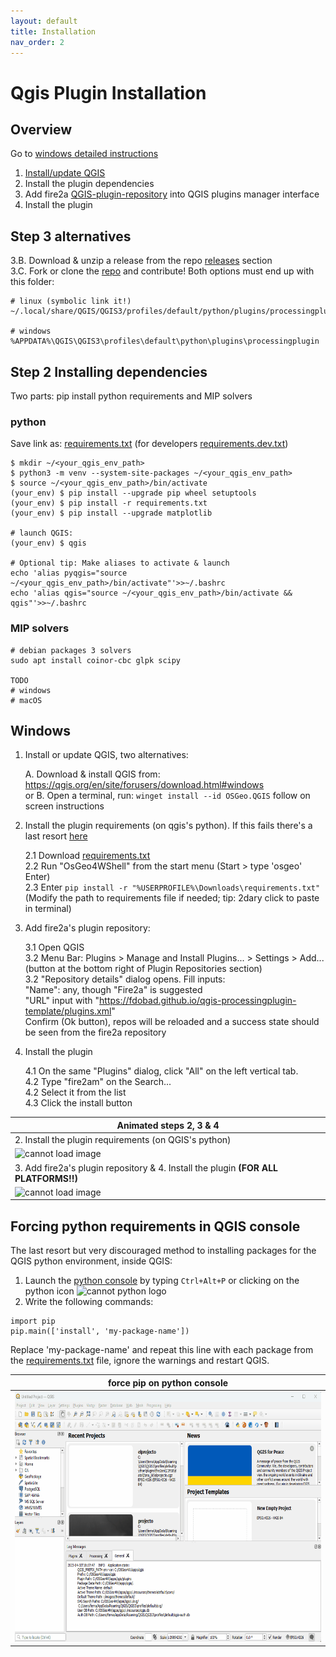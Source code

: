 ```yaml
---
layout: default
title: Installation
nav_order: 2
---
```

# Qgis Plugin Installation

## Overview
Go to [windows detailed instructions](#windows)

1. [Install/update QGIS](https://qgis.org)  
2. Install the plugin dependencies
3. Add fire2a [QGIS-plugin-repository](https://fdobad.github.io/qgis-processingplugin-template/plugins.xml) into QGIS plugins manager interface
4. Install the plugin

## Step 3 alternatives
3.B. Download & unzip a release from the repo [releases](https://github.com/fdobad/qgis-processingplugin-template/releases) section  
3.C. Fork or clone the [repo](https://github.com/fdobad/qgis-processingplugin-template) and contribute!
Both options must end up with this folder:
```
# linux (symbolic link it!)
~/.local/share/QGIS/QGIS3/profiles/default/python/plugins/processingplugin

# windows
%APPDATA%\QGIS\QGIS3\profiles\default\python\plugins\processingplugin
```

## Step 2 Installing dependencies
Two parts: pip install python requirements and MIP solvers  
### python
Save link as: [requirements.txt](https://raw.githubusercontent.com/fdobad/qgis-processingplugin-template/main/requirements.txt) (for developers [requirements.dev.txt](https://github.com/fdobad/qgis-processingplugin-template/blob/main/requirements.dev.txt))
```
$ mkdir ~/<your_qgis_env_path>
$ python3 -m venv --system-site-packages ~/<your_qgis_env_path>  
$ source ~/<your_qgis_env_path>/bin/activate
(your_env) $ pip install --upgrade pip wheel setuptools  
(your_env) $ pip install -r requirements.txt  
(your_env) $ pip install --upgrade matplotlib

# launch QGIS:
(your_env) $ qgis

# Optional tip: Make aliases to activate & launch
echo 'alias pyqgis="source ~/<your_qgis_env_path>/bin/activate"'>>~/.bashrc  
echo 'alias qgis="source ~/<your_qgis_env_path>/bin/activate && qgis"'>>~/.bashrc
```

### MIP solvers
```
# debian packages 3 solvers
sudo apt install coinor-cbc glpk scipy

TODO
# windows
# macOS
```

## Windows
1. Install or update QGIS, two alternatives:
   
    A. Download & install QGIS from: https://qgis.org/en/site/forusers/download.html#windows  
    or B. Open a terminal, run: `winget install --id OSGeo.QGIS` follow on screen instructions  

2. Install the plugin requirements (on qgis's python). If this fails there's a last resort [here](<#forcing python requirements in QGIS console>)

    2.1 Download [requirements.txt](https://github.com/fdobad/qgis-processingplugin-template/blob/main/requirements.txt)  
    2.2 Run "OsGeo4WShell" from the start menu  (Start > type 'osgeo' Enter)  
    2.3 Enter `pip install -r "%USERPROFILE%\Downloads\requirements.txt"` (Modify the path to requirements file if needed; tip: 2dary click to paste in terminal)  
   
3. Add fire2a's plugin repository:

    3.1 Open QGIS  
    3.2 Menu Bar: Plugins > Manage and Install Plugins... > Settings > Add... (button at the bottom right of Plugin Repositories section)  
    3.2 "Repository details" dialog opens. Fill inputs:  
        "Name": any, though "Fire2a" is suggested  
        "URL" input with "https://fdobad.github.io/qgis-processingplugin-template/plugins.xml"  
   Confirm (Ok button), repos will be reloaded and a success state should be seen from the fire2a repository

4. Install the plugin

   4.1 On the same "Plugins" dialog, click "All" on the left vertical tab.  
   4.2 Type "fire2am" on the Search...  
   4.2 Select it from the list  
   4.3 Click the install button  

| Animated steps 2, 3 & 4 |
| --- |
| 2. Install the plugin requirements (on QGIS's python) |
|<img src="img/install_win_pip_requirements.gif"  alt='cannot load image' height=300px >|
| 3. Add fire2a's plugin repository & 4. Install the plugin __(FOR ALL PLATFORMS!!)__ <a id="my-anchor"></a> |
|<img src="img/install_plugin_server.gif"  alt='cannot load image' height=300px >|

## Forcing python requirements in QGIS console
The last resort but very discouraged method to installing packages for the QGIS python environment, inside QGIS:  
1. Launch the [python console](https://docs.qgis.org/2.18/en/docs/user_manual/plugins/python_console.html) by typing `Ctrl+Alt+P` or clicking on the python icon <img src="https://upload.wikimedia.org/wikipedia/commons/c/c3/Python-logo-notext.svg"  alt='cannot python logo' height=24px >  
2. Write the following commands:  
```
import pip
pip.main(['install', 'my-package-name'])
```
Replace 'my-package-name' and repeat this line with each package from the [requirements.txt](https://raw.githubusercontent.com/fdobad/qgis-processingplugin-template/main/requirements.txt) file, ignore the warnings and restart QGIS.  

| force pip on python console |
| --- |
|<img src="img/not_recommended_install.gif"  alt='cannot load not_recommended_install' height=400px >|

